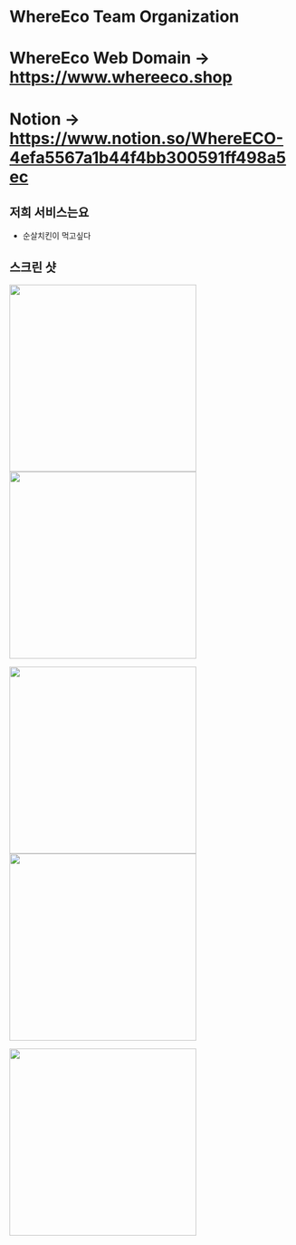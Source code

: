 # WhereEco Team Organization

# WhereEco Web Domain -> https://www.whereeco.shop

# Notion -> https://www.notion.so/WhereECO-4efa5567a1b44f4bb300591ff498a5ec

## 저희 서비스는요

- 순살치킨이 먹고싶다


## 스크린 샷
<img width="330" src ="https://user-images.githubusercontent.com/72500673/196348330-bc481a05-6411-4543-89e1-e3ad67cd63ee.png"><img width="330" src ="https://user-images.githubusercontent.com/72500673/196348369-4e5a7e1d-085c-4700-a38f-3565a5e48fcd.png">

<img width="330" src ="https://user-images.githubusercontent.com/72500673/196348411-fbad4962-08a1-4d8f-aad4-911edd2c7347.png"><img width="330" src ="https://user-images.githubusercontent.com/72500673/196348451-a736fa36-49f0-430c-b087-8abdbc7f3a99.png">

<img width="330" src ="https://user-images.githubusercontent.com/72500673/196348531-1a1edf20-2d55-4e5d-bb8c-425f5d67131c.png">
